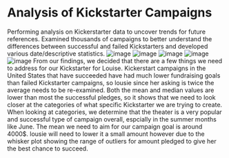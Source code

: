 # Analysis of Kickstarter Campaigns
Performing analysis on Kickerstarter data to uncover trends for future references. Examined thousands of campaigns to better understand the differences between successful and failed Kickstarters and developed various date/descriptive statistics.
![image](https://user-images.githubusercontent.com/107444840/174462335-fb2d4ab5-5d3a-4cce-b0da-82ed512523c6.png)
![image](https://user-images.githubusercontent.com/107444840/174462318-de69e065-abfd-4997-ac38-f14dc3cd6246.png)
![image](https://user-images.githubusercontent.com/107444840/174462352-17c71b46-1df2-43d3-ad30-f99996d504ed.png)
![image](https://user-images.githubusercontent.com/107444840/174462365-ba8205c4-6d79-48d9-a2a9-5b16db5bf3a3.png)
![image](https://user-images.githubusercontent.com/107444840/174462308-18b89724-9e01-4a83-8baf-a08221df0f9d.png)
From our findings, we decided that there are a few things we need to address for our Kickstarter for Louise. Kickerstart campaigns in the United States that have succeeded have had much lower fundraising goals than failed Kickstarter campaigns, so lousie since her asking is twice the average needs to be re-examined. Both the mean and median values are lower than most the successful pledges, so it shows that we need to look closer at the categories of what specific Kickstarter we are trying to create. When looking at categories, we determine that the theater is a very popular and successful type of campaign overall, espcially in the summer months like June. The mean we need to aim for our campaign goal is around 4000$. lousie will need to lower it a small amount however due to the whisker plot showing the range of outliers for amount pledged to give her the best chance to succeed. 
